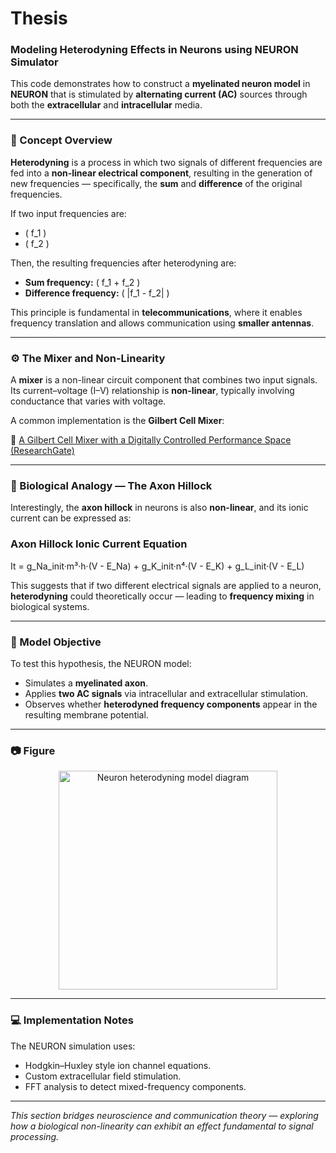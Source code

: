 # Thesis

### Modeling Heterodyning Effects in Neurons using NEURON Simulator

This code demonstrates how to construct a **myelinated neuron model** in **NEURON** that is stimulated by **alternating current (AC)** sources through both the **extracellular** and **intracellular** media.

---

### 🧠 Concept Overview

**Heterodyning** is a process in which two signals of different frequencies are fed into a **non-linear electrical component**, resulting in the generation of new frequencies — specifically, the **sum** and **difference** of the original frequencies.

If two input frequencies are:

- \( f_1 \)
- \( f_2 \)

Then, the resulting frequencies after heterodyning are:

- **Sum frequency:** \( f_1 + f_2 \)
- **Difference frequency:** \( |f_1 - f_2| \)

This principle is fundamental in **telecommunications**, where it enables frequency translation and allows communication using **smaller antennas**.

---

### ⚙️ The Mixer and Non-Linearity

A **mixer** is a non-linear circuit component that combines two input signals. Its current–voltage (I–V) relationship is **non-linear**, typically involving conductance that varies with voltage.

A common implementation is the **Gilbert Cell Mixer**:

🔗 [A Gilbert Cell Mixer with a Digitally Controlled Performance Space (ResearchGate)](https://www.researchgate.net/publication/228977791_A_Gilbert_cell_mixer_with_a_digitally_controlled_performance_space)

---

### 🧩 Biological Analogy — The Axon Hillock

Interestingly, the **axon hillock** in neurons is also **non-linear**, and its ionic current can be expressed as:

### Axon Hillock Ionic Current Equation

It = g_Na_init·m³·h·(V - E_Na) + g_K_init·n⁴·(V - E_K) + g_L_init·(V - E_L)


This suggests that if two different electrical signals are applied to a neuron, **heterodyning** could theoretically occur — leading to **frequency mixing** in biological systems.

---

### 🧪 Model Objective

To test this hypothesis, the NEURON model:

- Simulates a **myelinated axon**.
- Applies **two AC signals** via intracellular and extracellular stimulation.
- Observes whether **heterodyned frequency components** appear in the resulting membrane potential.

---

### 📷 Figure

<div align="center">
  <img src="https://github.com/user-attachments/assets/139307e5-e0e9-41fb-8343-7644806e2f3d" width="350" alt="Neuron heterodyning model diagram">
</div>

---

### 💻 Implementation Notes

The NEURON simulation uses:

- Hodgkin–Huxley style ion channel equations.  
- Custom extracellular field stimulation.  
- FFT analysis to detect mixed-frequency components.

---

*This section bridges neuroscience and communication theory — exploring how a biological non-linearity can exhibit an effect fundamental to signal processing.*
